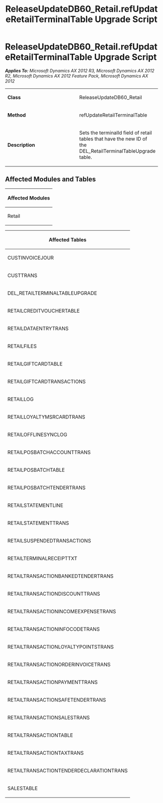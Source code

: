 ﻿---
title: ReleaseUpdateDB60_Retail.refUpdateRetailTerminalTable Upgrade Script
TOCTitle: ReleaseUpdateDB60_Retail.refUpdateRetailTerminalTable Upgrade Script
ms:assetid: 7ceacde4-f3a6-e453-f84a-8028df2a2a90
ms:mtpsurl: https://msdn.microsoft.com/en-us/library/JJ719471(v=AX.60)
ms:contentKeyID: 49709261
ms.date: 05/18/2015
mtps_version: v=AX.60
---

# ReleaseUpdateDB60\_Retail.refUpdateRetailTerminalTable Upgrade Script 


_**Applies To:** Microsoft Dynamics AX 2012 R3, Microsoft Dynamics AX 2012 R2, Microsoft Dynamics AX 2012 Feature Pack, Microsoft Dynamics AX 2012_

<table>
<colgroup>
<col style="width: 50%" />
<col style="width: 50%" />
</colgroup>
<tbody>
<tr class="odd">
<td><p><strong>Class</strong></p></td>
<td><p>ReleaseUpdateDB60_Retail</p></td>
</tr>
<tr class="even">
<td><p><strong>Method</strong></p></td>
<td><p>refUpdateRetailTerminalTable</p></td>
</tr>
<tr class="odd">
<td><p><strong>Description</strong></p></td>
<td><p>Sets the terminalId field of retail tables that have the new ID of the DEL_RetailTerminalTableUpgrade table.</p></td>
</tr>
</tbody>
</table>


## Affected Modules and Tables

<table>
<colgroup>
<col style="width: 100%" />
</colgroup>
<thead>
<tr class="header">
<th><p>Affected Modules</p></th>
</tr>
</thead>
<tbody>
<tr class="odd">
<td><p>Retail</p></td>
</tr>
</tbody>
</table>


<table>
<colgroup>
<col style="width: 100%" />
</colgroup>
<thead>
<tr class="header">
<th><p>Affected Tables</p></th>
</tr>
</thead>
<tbody>
<tr class="odd">
<td><p>CUSTINVOICEJOUR</p></td>
</tr>
<tr class="even">
<td><p>CUSTTRANS</p></td>
</tr>
<tr class="odd">
<td><p>DEL_RETAILTERMINALTABLEUPGRADE</p></td>
</tr>
<tr class="even">
<td><p>RETAILCREDITVOUCHERTABLE</p></td>
</tr>
<tr class="odd">
<td><p>RETAILDATAENTRYTRANS</p></td>
</tr>
<tr class="even">
<td><p>RETAILFILES</p></td>
</tr>
<tr class="odd">
<td><p>RETAILGIFTCARDTABLE</p></td>
</tr>
<tr class="even">
<td><p>RETAILGIFTCARDTRANSACTIONS</p></td>
</tr>
<tr class="odd">
<td><p>RETAILLOG</p></td>
</tr>
<tr class="even">
<td><p>RETAILLOYALTYMSRCARDTRANS</p></td>
</tr>
<tr class="odd">
<td><p>RETAILOFFLINESYNCLOG</p></td>
</tr>
<tr class="even">
<td><p>RETAILPOSBATCHACCOUNTTRANS</p></td>
</tr>
<tr class="odd">
<td><p>RETAILPOSBATCHTABLE</p></td>
</tr>
<tr class="even">
<td><p>RETAILPOSBATCHTENDERTRANS</p></td>
</tr>
<tr class="odd">
<td><p>RETAILSTATEMENTLINE</p></td>
</tr>
<tr class="even">
<td><p>RETAILSTATEMENTTRANS</p></td>
</tr>
<tr class="odd">
<td><p>RETAILSUSPENDEDTRANSACTIONS</p></td>
</tr>
<tr class="even">
<td><p>RETAILTERMINALRECEIPTTXT</p></td>
</tr>
<tr class="odd">
<td><p>RETAILTRANSACTIONBANKEDTENDERTRANS</p></td>
</tr>
<tr class="even">
<td><p>RETAILTRANSACTIONDISCOUNTTRANS</p></td>
</tr>
<tr class="odd">
<td><p>RETAILTRANSACTIONINCOMEEXPENSETRANS</p></td>
</tr>
<tr class="even">
<td><p>RETAILTRANSACTIONINFOCODETRANS</p></td>
</tr>
<tr class="odd">
<td><p>RETAILTRANSACTIONLOYALTYPOINTSTRANS</p></td>
</tr>
<tr class="even">
<td><p>RETAILTRANSACTIONORDERINVOICETRANS</p></td>
</tr>
<tr class="odd">
<td><p>RETAILTRANSACTIONPAYMENTTRANS</p></td>
</tr>
<tr class="even">
<td><p>RETAILTRANSACTIONSAFETENDERTRANS</p></td>
</tr>
<tr class="odd">
<td><p>RETAILTRANSACTIONSALESTRANS</p></td>
</tr>
<tr class="even">
<td><p>RETAILTRANSACTIONTABLE</p></td>
</tr>
<tr class="odd">
<td><p>RETAILTRANSACTIONTAXTRANS</p></td>
</tr>
<tr class="even">
<td><p>RETAILTRANSACTIONTENDERDECLARATIONTRANS</p></td>
</tr>
<tr class="odd">
<td><p>SALESTABLE</p></td>
</tr>
</tbody>
</table>

  


